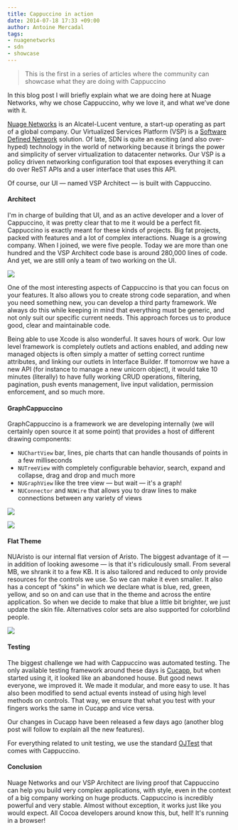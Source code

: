 ```yaml
---
title: Cappuccino in action
date: 2014-07-18 17:33 +09:00
author: Antoine Mercadal
tags:
- nuagenetworks
- sdn
- showcase
---
```


> This is the first in a series of articles where the community can showcase what they are doing with Cappuccino

In this blog post I will briefly explain what we are doing here at Nuage Networks, why we chose Cappuccino, why we love it, and what we’ve done with it.

[Nuage Networks](http://www.nuagenetworks.net) is an Alcatel-Lucent venture, a start-up operating as part of a global company. Our Virtualized Services Platform (VSP) is a  [Software Defined Network](http://en.wikipedia.org/wiki/Software-defined_networking) solution. Of late, SDN is quite an exciting (and also over-hyped) technology in the world of networking because it brings the power and simplicity of server virtualization to datacenter networks. Our VSP is a policy driven networking configuration tool that exposes everything it can do over ReST APIs and a user interface that uses this API.

Of course, our UI — named VSP Architect — is built with Cappuccino.


#### Architect

I'm in charge of building that UI, and as an active developer and a lover of Cappuccino, it was pretty clear that to me it would be a perfect fit. Cappuccino is exactly meant for these kinds of projects. Big fat projects, packed with features and a lot of complex interactions. Nuage is a growing company. When I joined, we were five people. Today we are more than one hundred and the VSP Architect code base is around 280,000 lines of code. And yet, we are still only a team of two working on the UI.

[![](/img/cpo-uploads/2014/07/architect-domain.png)](/img/cpo-uploads/2014/07/architect-domain.png)

One of the most interesting aspects of Cappuccino is that you can focus on your features. It also allows you to create strong code separation, and when you need something new, you can develop a third party framework. We always do this while keeping in mind that everything must be generic, and not only suit our specific current needs. This approach forces us to produce good, clear and maintainable code.

Being able to use Xcode is also wonderful. It saves hours of work. Our low level framework is completely outlets and actions enabled, and adding new managed objects is often simply a matter of setting correct runtime attributes, and linking our outlets in Interface Builder. If tomorrow we have a new API (for instance to manage a new unicorn object), it would take 10 minutes (literally) to have fully working CRUD operations, filtering, pagination, push events management, live input validation, permission enforcement, and so much more.

#### GraphCappuccino

GraphCappuccino is a framework we are developing internally (we will certainly open source it at some point) that provides a host of different drawing components:

- `NUChartView` bar, lines, pie charts that can handle thousands of points in a few milliseconds
- `NUTreeView` with completely configurable behavior, search, expand and collapse, drag and drop and much more
- `NUGraphView` like the tree view — but wait — it's a graph!
- `NUConnector` and `NUWire` that allows you to draw lines to make connections between any variety of views

[![](/img/cpo-uploads/2014/07/graphcappucino-charts.png)](/img/cpo-uploads/2014/07/graphcappucino-charts.png)

[![](/img/cpo-uploads/2014/07/architect-acls.png)](/img/cpo-uploads/2014/07/architect-acls.png)


#### Flat Theme

NUAristo is our internal flat version of Aristo. The biggest advantage of it — in addition of looking awesome — is that it's ridiculously small. From several MB, we shrank it to a few KB. It is also tailored and reduced to only provide resources for the controls we use. So we can make it even smaller. It also has a concept of “skins" in which we declare what is blue, red, green, yellow, and so on and can use that in the theme and across the entire application. So when we decide to make that blue a little bit brighter, we just update the skin file. Alternatives color sets are also supported for colorblind people.

[![](/img/cpo-uploads/2014/07/NUAristo.png)](/img/cpo-uploads/2014/07/NUAristo.png)


#### Testing

The biggest challenge we had with Cappuccino was automated testing. The only available testing framework around these days is [Cucapp](https://github.com/cappuccino/cucapp), but when started using it, it looked like an abandoned house. But good news everyone, we improved it. We made it modular, and more easy to use. It has also been modified to send actual events instead of using high level methods on controls. That way, we ensure that what you test with your fingers works the same in Cucapp and vice versa.

Our changes in Cucapp have been released a few days ago (another blog post will follow to explain all the new features).

For everything related to unit testing, we use the standard [OJTest](https://github.com/cappuccino/ojtest) that comes with Cappuccino.


#### Conclusion

Nuage Networks and our VSP Architect are living proof that Cappuccino can help you build very complex applications, with style, even in the context of a big company working on huge products. Cappuccino is incredibly powerful and very stable. Almost without exception, it works just like you would expect. All Cocoa developers around know this, but, hell! It's running in a browser!
